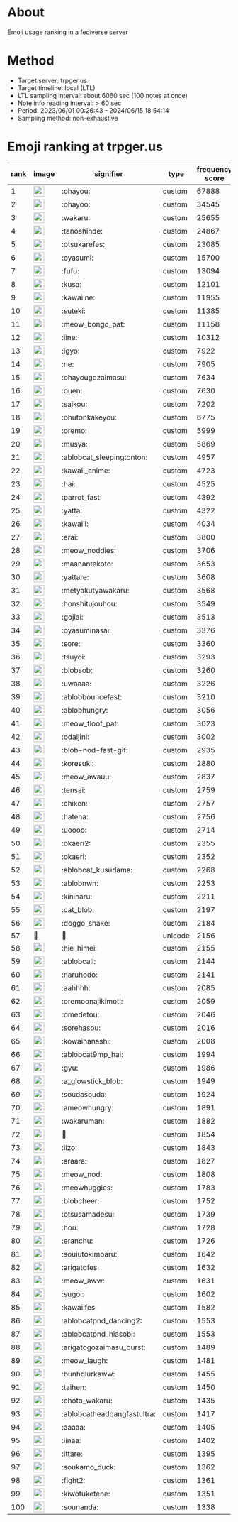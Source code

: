 # About
Emoji usage ranking in a fediverse server

# Method
- Target server: trpger.us
- Target timeline: local (LTL)
- LTL sampling interval: about 6060 sec (100 notes at once)
- Note info reading interval: > 60 sec
- Period: 2023/06/01 00:26:43 - 2024/06/15 18:54:14 
- Sampling method: non-exhaustive

# Emoji ranking at trpger.us

|rank|image|signifier|type|frequency score|
|----|----|----|----|----|
|1|<img height="24" src="https://trpger.us/emoji/ohayou.webp">|:ohayou:|custom|67888|
|2|<img height="24" src="https://trpger.us/emoji/ohayoo.webp">|:ohayoo:|custom|34545|
|3|<img height="24" src="https://trpger.us/emoji/wakaru.webp">|:wakaru:|custom|25655|
|4|<img height="24" src="https://trpger.us/emoji/tanoshinde.webp">|:tanoshinde:|custom|24867|
|5|<img height="24" src="https://trpger.us/emoji/otsukarefes.webp">|:otsukarefes:|custom|23085|
|6|<img height="24" src="https://trpger.us/emoji/oyasumi.webp">|:oyasumi:|custom|15700|
|7|<img height="24" src="https://trpger.us/emoji/fufu.webp">|:fufu:|custom|13094|
|8|<img height="24" src="https://trpger.us/emoji/kusa.webp">|:kusa:|custom|12101|
|9|<img height="24" src="https://trpger.us/emoji/kawaiine.webp">|:kawaiine:|custom|11955|
|10|<img height="24" src="https://trpger.us/emoji/suteki.webp">|:suteki:|custom|11385|
|11|<img height="24" src="https://trpger.us/emoji/meow_bongo_pat.webp">|:meow_bongo_pat:|custom|11158|
|12|<img height="24" src="https://trpger.us/emoji/iine.webp">|:iine:|custom|10312|
|13|<img height="24" src="https://trpger.us/emoji/igyo.webp">|:igyo:|custom|7922|
|14|<img height="24" src="https://trpger.us/emoji/ne.webp">|:ne:|custom|7905|
|15|<img height="24" src="https://trpger.us/emoji/ohayougozaimasu.webp">|:ohayougozaimasu:|custom|7634|
|16|<img height="24" src="https://trpger.us/emoji/ouen.webp">|:ouen:|custom|7630|
|17|<img height="24" src="https://trpger.us/emoji/saikou.webp">|:saikou:|custom|7202|
|18|<img height="24" src="https://trpger.us/emoji/ohutonkakeyou.webp">|:ohutonkakeyou:|custom|6775|
|19|<img height="24" src="https://trpger.us/emoji/oremo.webp">|:oremo:|custom|5999|
|20|<img height="24" src="https://trpger.us/emoji/musya.webp">|:musya:|custom|5869|
|21|<img height="24" src="https://trpger.us/emoji/ablobcat_sleepingtonton.webp">|:ablobcat_sleepingtonton:|custom|4957|
|22|<img height="24" src="https://trpger.us/emoji/kawaii_anime.webp">|:kawaii_anime:|custom|4723|
|23|<img height="24" src="https://trpger.us/emoji/hai.webp">|:hai:|custom|4525|
|24|<img height="24" src="https://trpger.us/emoji/parrot_fast.webp">|:parrot_fast:|custom|4392|
|25|<img height="24" src="https://trpger.us/emoji/yatta.webp">|:yatta:|custom|4322|
|26|<img height="24" src="https://trpger.us/emoji/kawaiii.webp">|:kawaiii:|custom|4034|
|27|<img height="24" src="https://trpger.us/emoji/erai.webp">|:erai:|custom|3800|
|28|<img height="24" src="https://trpger.us/emoji/meow_noddies.webp">|:meow_noddies:|custom|3706|
|29|<img height="24" src="https://trpger.us/emoji/maanantekoto.webp">|:maanantekoto:|custom|3653|
|30|<img height="24" src="https://trpger.us/emoji/yattare.webp">|:yattare:|custom|3608|
|31|<img height="24" src="https://trpger.us/emoji/metyakutyawakaru.webp">|:metyakutyawakaru:|custom|3568|
|32|<img height="24" src="https://trpger.us/emoji/honshitujouhou.webp">|:honshitujouhou:|custom|3549|
|33|<img height="24" src="https://trpger.us/emoji/gojiai.webp">|:gojiai:|custom|3513|
|34|<img height="24" src="https://trpger.us/emoji/oyasuminasai.webp">|:oyasuminasai:|custom|3376|
|35|<img height="24" src="https://trpger.us/emoji/sore.webp">|:sore:|custom|3360|
|36|<img height="24" src="https://trpger.us/emoji/tsuyoi.webp">|:tsuyoi:|custom|3293|
|37|<img height="24" src="https://trpger.us/emoji/blobsob.webp">|:blobsob:|custom|3260|
|38|<img height="24" src="https://trpger.us/emoji/uwaaaa.webp">|:uwaaaa:|custom|3226|
|39|<img height="24" src="https://trpger.us/emoji/ablobbouncefast.webp">|:ablobbouncefast:|custom|3210|
|40|<img height="24" src="https://trpger.us/emoji/ablobhungry.webp">|:ablobhungry:|custom|3056|
|41|<img height="24" src="https://trpger.us/emoji/meow_floof_pat.webp">|:meow_floof_pat:|custom|3023|
|42|<img height="24" src="https://trpger.us/emoji/odaijini.webp">|:odaijini:|custom|3002|
|43|<img height="24" src="https://trpger.us/emoji/blob-nod-fast-gif.webp">|:blob-nod-fast-gif:|custom|2935|
|44|<img height="24" src="https://trpger.us/emoji/koresuki.webp">|:koresuki:|custom|2880|
|45|<img height="24" src="https://trpger.us/emoji/meow_awauu.webp">|:meow_awauu:|custom|2837|
|46|<img height="24" src="https://trpger.us/emoji/tensai.webp">|:tensai:|custom|2759|
|47|<img height="24" src="https://trpger.us/emoji/chiken.webp">|:chiken:|custom|2757|
|48|<img height="24" src="https://trpger.us/emoji/hatena.webp">|:hatena:|custom|2756|
|49|<img height="24" src="https://trpger.us/emoji/uoooo.webp">|:uoooo:|custom|2714|
|50|<img height="24" src="https://trpger.us/emoji/okaeri2.webp">|:okaeri2:|custom|2355|
|51|<img height="24" src="https://trpger.us/emoji/okaeri.webp">|:okaeri:|custom|2352|
|52|<img height="24" src="https://trpger.us/emoji/ablobcat_kusudama.webp">|:ablobcat_kusudama:|custom|2268|
|53|<img height="24" src="https://trpger.us/emoji/ablobnwn.webp">|:ablobnwn:|custom|2253|
|54|<img height="24" src="https://trpger.us/emoji/kininaru.webp">|:kininaru:|custom|2211|
|55|<img height="24" src="https://trpger.us/emoji/cat_blob.webp">|:cat_blob:|custom|2197|
|56|<img height="24" src="https://trpger.us/emoji/doggo_shake.webp">|:doggo_shake:|custom|2184|
|57|🍮|🍮|unicode|2156|
|58|<img height="24" src="https://trpger.us/emoji/hie_himei.webp">|:hie_himei:|custom|2155|
|59|<img height="24" src="https://trpger.us/emoji/ablobcall.webp">|:ablobcall:|custom|2144|
|60|<img height="24" src="https://trpger.us/emoji/naruhodo.webp">|:naruhodo:|custom|2141|
|61|<img height="24" src="https://trpger.us/emoji/aahhhh.webp">|:aahhhh:|custom|2085|
|62|<img height="24" src="https://trpger.us/emoji/oremoonajikimoti.webp">|:oremoonajikimoti:|custom|2059|
|63|<img height="24" src="https://trpger.us/emoji/omedetou.webp">|:omedetou:|custom|2046|
|64|<img height="24" src="https://trpger.us/emoji/sorehasou.webp">|:sorehasou:|custom|2016|
|65|<img height="24" src="https://trpger.us/emoji/kowaihanashi.webp">|:kowaihanashi:|custom|2008|
|66|<img height="24" src="https://trpger.us/emoji/ablobcat9mp_hai.webp">|:ablobcat9mp_hai:|custom|1994|
|67|<img height="24" src="https://trpger.us/emoji/gyu.webp">|:gyu:|custom|1986|
|68|<img height="24" src="https://trpger.us/emoji/a_glowstick_blob.webp">|:a_glowstick_blob:|custom|1949|
|69|<img height="24" src="https://trpger.us/emoji/soudasouda.webp">|:soudasouda:|custom|1924|
|70|<img height="24" src="https://trpger.us/emoji/ameowhungry.webp">|:ameowhungry:|custom|1891|
|71|<img height="24" src="https://trpger.us/emoji/wakaruman.webp">|:wakaruman:|custom|1882|
|72|<img height="24" src="https://trpger.us/emoji/birthday.webp">|:birthday:|custom|1854|
|73|<img height="24" src="https://trpger.us/emoji/iizo.webp">|:iizo:|custom|1843|
|74|<img height="24" src="https://trpger.us/emoji/araara.webp">|:araara:|custom|1827|
|75|<img height="24" src="https://trpger.us/emoji/meow_nod.webp">|:meow_nod:|custom|1808|
|76|<img height="24" src="https://trpger.us/emoji/meowhuggies.webp">|:meowhuggies:|custom|1783|
|77|<img height="24" src="https://trpger.us/emoji/blobcheer.webp">|:blobcheer:|custom|1752|
|78|<img height="24" src="https://trpger.us/emoji/otsusamadesu.webp">|:otsusamadesu:|custom|1739|
|79|<img height="24" src="https://trpger.us/emoji/hou.webp">|:hou:|custom|1728|
|80|<img height="24" src="https://trpger.us/emoji/eranchu.webp">|:eranchu:|custom|1726|
|81|<img height="24" src="https://trpger.us/emoji/souiutokimoaru.webp">|:souiutokimoaru:|custom|1642|
|82|<img height="24" src="https://trpger.us/emoji/arigatofes.webp">|:arigatofes:|custom|1632|
|83|<img height="24" src="https://trpger.us/emoji/meow_aww.webp">|:meow_aww:|custom|1631|
|84|<img height="24" src="https://trpger.us/emoji/sugoi.webp">|:sugoi:|custom|1602|
|85|<img height="24" src="https://trpger.us/emoji/kawaiifes.webp">|:kawaiifes:|custom|1582|
|86|<img height="24" src="https://trpger.us/emoji/ablobcatpnd_dancing2.webp">|:ablobcatpnd_dancing2:|custom|1553|
|87|<img height="24" src="https://trpger.us/emoji/ablobcatpnd_hiasobi.webp">|:ablobcatpnd_hiasobi:|custom|1553|
|88|<img height="24" src="https://trpger.us/emoji/arigatogozaimasu_burst.webp">|:arigatogozaimasu_burst:|custom|1489|
|89|<img height="24" src="https://trpger.us/emoji/meow_laugh.webp">|:meow_laugh:|custom|1481|
|90|<img height="24" src="https://trpger.us/emoji/bunhdlurkaww.webp">|:bunhdlurkaww:|custom|1455|
|91|<img height="24" src="https://trpger.us/emoji/taihen.webp">|:taihen:|custom|1450|
|92|<img height="24" src="https://trpger.us/emoji/choto_wakaru.webp">|:choto_wakaru:|custom|1435|
|93|<img height="24" src="https://trpger.us/emoji/ablobcatheadbangfastultra.webp">|:ablobcatheadbangfastultra:|custom|1417|
|94|<img height="24" src="https://trpger.us/emoji/aaaaa.webp">|:aaaaa:|custom|1405|
|95|<img height="24" src="https://trpger.us/emoji/iinaa.webp">|:iinaa:|custom|1402|
|96|<img height="24" src="https://trpger.us/emoji/ittare.webp">|:ittare:|custom|1395|
|97|<img height="24" src="https://trpger.us/emoji/soukamo_duck.webp">|:soukamo_duck:|custom|1362|
|98|<img height="24" src="https://trpger.us/emoji/fight2.webp">|:fight2:|custom|1361|
|99|<img height="24" src="https://trpger.us/emoji/kiwotuketene.webp">|:kiwotuketene:|custom|1351|
|100|<img height="24" src="https://trpger.us/emoji/sounanda.webp">|:sounanda:|custom|1338|
